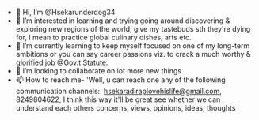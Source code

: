 - 👋 Hi, I’m @Hsekarunderdog34
- 👀 I’m interested in learning and trying going around discovering & exploring new regions of the world, give my tastebuds sth they're dying for, I mean to practice global culinary dishes, arts etc.
- 🌱 I’m currently learning to keep myself focused on one of my long-term ambitions or you can say career passions viz. to crack a much worthy & glorified job @Gov.t Statute.
- 💞️ I’m looking to collaborate on lot more new things
- 📫 How to reach me- 'Well, u can reach one any of the following communication channels:. hsekaradiraplovehislife@gmail.com, 8249804622, I think this way it'll be great see whether we can understand each others concerns, views, opinions, ideas, thoughts
    
        
<!---
Hsekarunderdog34/Hsekarunderdog34 is a ✨ special ✨ repository because its `README.md` (this file) appears on your GitHub profile.
You can click the Preview link to take a look at your changes.
--->
